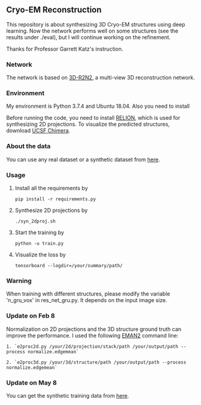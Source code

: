 ## Cryo-EM Reconstruction

  This repository is about synthesizing 3D Cryo-EM structures using deep learning. Now the network performs well on some structures (see the results under ./eval), but I will continue working on the refinement.

  Thanks for Professor Garrett Katz's instruction.



### Network

  The network is based on [3D-R2N2](https://arxiv.org/abs/1604.00449), a multi-view 3D reconstruction network.



### Environment

  My environment is Python 3.7.4 and Ubuntu 18.04. Also you need to install

  Before running the code, you need to install [RELION](https://www3.mrc-lmb.cam.ac.uk/relion/index.php?title=Main_Page), which is used for synthesizing 2D projections. To visualize the predicted structures, download [UCSF Chimera](https://www.cgl.ucsf.edu/chimera/).



### About the data

  You can use any real dataset or a synthetic dataset from [here](https://github.com/Amaranth819/CryoEM-Data-Synthesis).



### Usage

 1. Install all the requirements by

    `pip install -r requirements.py`

 2. Synthesize 2D projections by

    `./syn_2dproj.sh`

 3. Start the training by

    `python -u train.py`

 4. Visualize the loss by

    `tensorboard --logdir=/your/summary/path/`



### Warning

  When training with different structures, please modify the variable 'n_gru_vox' in res_net_gru.py. It depends on the input image size.




### Update on Feb 8
  Normalization on 2D projections and the 3D structure ground truth can improve the performance. I used the following [EMAN2](https://blake.bcm.edu/emanwiki/EMAN2) command line:

	1. `e2proc2d.py /your/2d/projection/stack/path /your/output/path --process normalize.edgemean`

 	2. `e2proc3d.py /your/3d/structure/path /your/output/path --process normalize.edgemean`



### Update on May 8

  You can get the synthetic training data from [here](https://github.com/Amaranth819/CryoEM-Data-Synthesis).